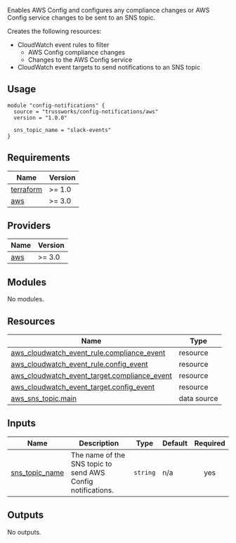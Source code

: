 Enables AWS Config and configures any compliance changes or AWS Config service
changes to be sent to an SNS topic.

Creates the following resources:

* CloudWatch event rules to filter
  * AWS Config compliance changes
  * Changes to the AWS Config service
* CloudWatch event targets to send notifications to an SNS topic

## Usage

```hcl
module "config-notifications" {
  source = "trussworks/config-notifications/aws"
  version = "1.0.0"

  sns_topic_name = "slack-events"
}
```

<!-- BEGIN_TF_DOCS -->
## Requirements

| Name | Version |
|------|---------|
| <a name="requirement_terraform"></a> [terraform](#requirement\_terraform) | >= 1.0 |
| <a name="requirement_aws"></a> [aws](#requirement\_aws) | >= 3.0 |

## Providers

| Name | Version |
|------|---------|
| <a name="provider_aws"></a> [aws](#provider\_aws) | >= 3.0 |

## Modules

No modules.

## Resources

| Name | Type |
|------|------|
| [aws_cloudwatch_event_rule.compliance_event](https://registry.terraform.io/providers/hashicorp/aws/latest/docs/resources/cloudwatch_event_rule) | resource |
| [aws_cloudwatch_event_rule.config_event](https://registry.terraform.io/providers/hashicorp/aws/latest/docs/resources/cloudwatch_event_rule) | resource |
| [aws_cloudwatch_event_target.compliance_event](https://registry.terraform.io/providers/hashicorp/aws/latest/docs/resources/cloudwatch_event_target) | resource |
| [aws_cloudwatch_event_target.config_event](https://registry.terraform.io/providers/hashicorp/aws/latest/docs/resources/cloudwatch_event_target) | resource |
| [aws_sns_topic.main](https://registry.terraform.io/providers/hashicorp/aws/latest/docs/data-sources/sns_topic) | data source |

## Inputs

| Name | Description | Type | Default | Required |
|------|-------------|------|---------|:--------:|
| <a name="input_sns_topic_name"></a> [sns\_topic\_name](#input\_sns\_topic\_name) | The name of the SNS topic to send AWS Config notifications. | `string` | n/a | yes |

## Outputs

No outputs.
<!-- END_TF_DOCS -->
